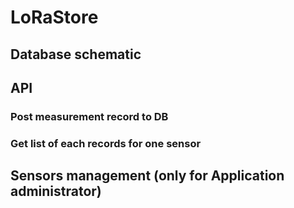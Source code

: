 # LoRaStore <Name>

## Database schematic

## API

### Post measurement record to DB

### Get list of each records for one sensor


## Sensors management (only for Application administrator)